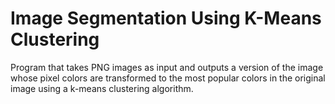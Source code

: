 # Image Segmentation Using K-Means Clustering

Program that takes PNG images as input and outputs a version of the image whose pixel colors are transformed to the most popular colors in the original image using a k-means clustering algorithm.
